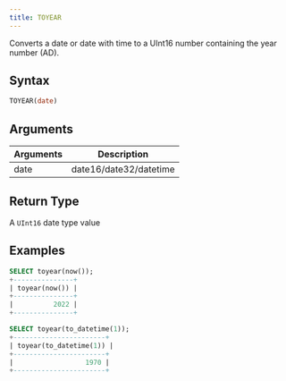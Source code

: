 ```yaml
---
title: TOYEAR
---
```


Converts a date or date with time to a UInt16 number containing the year number (AD).

## Syntax

```sql
TOYEAR(date)
```

## Arguments

| Arguments   | Description |
| ----------- | ----------- |
| date | date16/date32/datetime |

## Return Type

A `UInt16` date type value

## Examples

```sql
SELECT toyear(now());
+---------------+
| toyear(now()) |
+---------------+
|          2022 |
+---------------+

SELECT toyear(to_datetime(1));
+-----------------------+
| toyear(to_datetime(1)) |
+-----------------------+
|                  1970 |
+-----------------------+
```
